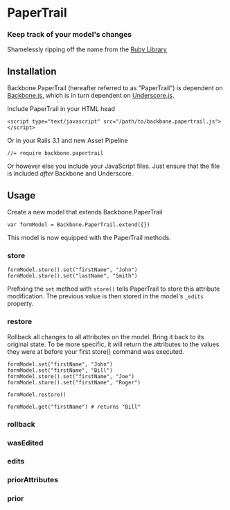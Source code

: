 # PaperTrail

### Keep track of your model's changes

Shamelessly ripping off the name from the [Ruby Library](https://github.com/airblade/paper_trail/)

## Installation

Backbone.PaperTrail (hereafter referred to as "PaperTrail") is dependent on [Backbone.js](http://backbonejs.org), which is in turn dependent on [Underscore.js](http://underscorejs.org).

Include PaperTrail in your HTML head

    <script type="text/javascript" src="/path/to/backbone.papertrail.js"></script>

Or in your Rails 3.1 and new Asset Pipeline

    //= require backbone.papertrail

Or however else you include your JavaScript files.  Just ensure that the file is included *after* Backbone and Underscore.

##  Usage

Create a new model that extends Backbone.PaperTrail

    var formModel = Backbone.PaperTrail.extend({})

This model is now equipped with the PaperTrail methods.

### store

    formModel.store().set("firstName", "John")
    formModel.store().set("lastName", "Smith")

Prefixing the `set` method with `store()` tells PaperTrail to store this attribute modification.  The previous value is then stored in the model's `_edits` property.

### restore

Rollback all changes to all attributes on the model.  Bring it back to its original state.  To be more specific, it will return the attributes to the values they were at before your first store() command was executed.

    formModel.set("firstName", "John")
    formModel.set("firstName", "Bill")
    formModel.store().set("firstName", "Joe")
    formModel.store().set("firstName", "Roger")

    formModel.restore()

    formModel.get("firstName") # returns "Bill"

### rollback



### wasEdited



### edits



### priorAttributes



### prior



